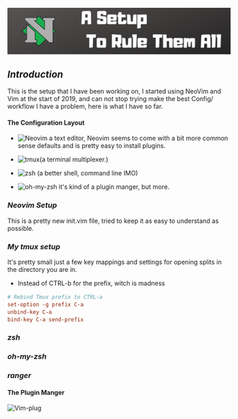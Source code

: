 ![Neovim](img/Githeader.png)
## *Introduction* 

This is the setup that I have been working on, I started using NeoVim and Vim at the start of 2019, and can not stop trying make the best Config/ workflow I have a problem, here is what I have so far.

#### **The Configuration Layout**
- ![Neovim](https://neovim.io/) a text editor, Neovim seems to come with a bit more common sense defaults and is pretty easy to install plugins.<br>


- ![tmux](https://github.com/tmux/tmux/wiki)(a terminal multiplexer.)<br>
- ![zsh](https://gist.github.com/derhuerst/12a1558a4b408b3b2b7e) (a better shell, command line IMO) <br>
- ![oh-my-zsh](https://github.com/robbyrussell/oh-my-zsh) it's kind of a plugin manger, but more.<br>  

### *Neovim Setup*
This is a pretty new init.vim file, tried to keep it as easy to understand as possible.



### *My tmux setup*

It's pretty small just a few key mappings and settings for opening splits in the directory you are in.

* Instead of CTRL-b for the prefix, witch is madness
```conf
# Rebind Tmux prefix to CTRL-a                                                                               
set-option -g prefix C-a                                                                                     
unbind-key C-a                                                                                               
bind-key C-a send-prefix
```

### *zsh*
### *oh-my-zsh*
### *ranger*






#### **The Plugin Manger**
![Vim-plug](https://github.com/junegunn/vim-plug)




